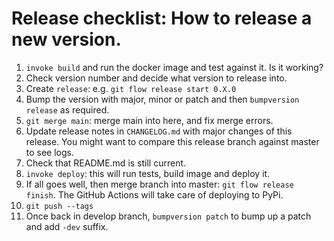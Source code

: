 # Release checklist: How to release a new version.

1. `invoke build` and run the docker image and test against it. Is it working?
2. Check version number and decide what version to release into.
3. Create `release`:  e.g. `git flow release start 0.X.0`
4. Bump the version with major, minor or patch and then `bumpversion release` as required.
5. `git merge main`: merge main into here, and fix merge errors.
6. Update release notes in `CHANGELOG.md` with major changes of this release. You might want to compare this release branch against master to see logs.
7. Check that README.md is still current.
8. `invoke deploy`: this will run tests, build image and deploy it.
9. If all goes well, then merge branch into master: `git flow release finish`. The GitHub Actions will take care of deploying to PyPi.
10. `git push --tags`
11. Once back in develop branch, `bumpversion patch` to bump up a patch and add `-dev` suffix.